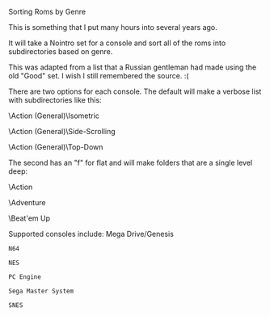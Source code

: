 Sorting Roms by Genre

This is something that I put many hours into several years ago.

It will take a Nointro set for a console and sort all of the roms into subdirectories based on genre.

This was adapted from a list that a Russian gentleman had made using the old "Good" set. I wish I still remembered the source. :(

There are two options for each console. The default will make a verbose list with subdirectories like this:

  \Action (General)\Isometric

  \Action (General)\Side-Scrolling

  \Action (General)\Top-Down

The second has an "f" for flat and will make folders that are a single level deep:

  \Action

  \Adventure

  \Beat'em Up

Supported consoles include:
	Mega Drive/Genesis

	N64

	NES

	PC Engine

	Sega Master System

	SNES
